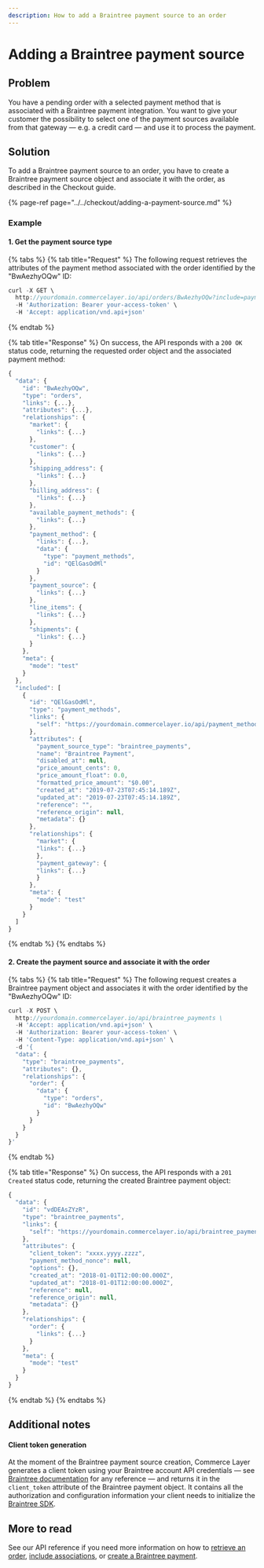 ```yaml
---
description: How to add a Braintree payment source to an order
---
```


# Adding a Braintree payment source

## Problem

You have a pending order with a selected payment method that is associated with a Braintree payment integration. You want to give your customer the possibility to select one of the payment sources available from that gateway — e.g. a credit card — and use it to process the payment.

## Solution

To add a Braintree payment source to an order, you have to create a Braintree payment source object and associate it with the order, as described in the Checkout guide.

{% page-ref page="../../checkout/adding-a-payment-source.md" %}

### Example

#### 1. Get the payment source type

{% tabs %}
{% tab title="Request" %}
The following request retrieves the attributes of the payment method associated with the order identified by the "BwAezhyOQw" ID:

```javascript
curl -X GET \
  http://yourdomain.commercelayer.io/api/orders/BwAezhyOQw?include=payment_method \
  -H 'Authorization: Bearer your-access-token' \
  -H 'Accept: application/vnd.api+json'
```
{% endtab %}

{% tab title="Response" %}
On success, the API responds with a `200 OK` status code, returning the requested order object and the associated payment method:

```javascript
{
  "data": {
    "id": "BwAezhyOQw",
    "type": "orders",
    "links": {...},
    "attributes": {...},
    "relationships": {
      "market": {
        "links": {...}
      },
      "customer": {
        "links": {...}
      },
      "shipping_address": {
        "links": {...}
      },
      "billing_address": {
        "links": {...}
      },
      "available_payment_methods": {
        "links": {...}
      },
      "payment_method": {
        "links": {...},
        "data": {
          "type": "payment_methods",
          "id": "QElGasOdMl"
        }
      },
      "payment_source": {
        "links": {...}
      },
      "line_items": {
        "links": {...}
      },
      "shipments": {
        "links": {...} 
      }
    },
    "meta": {
      "mode": "test"
    }
  },
  "included": [
    {
      "id": "QElGasOdMl",
      "type": "payment_methods",
      "links": {
        "self": "https://yourdomain.commercelayer.io/api/payment_methods/QElGasOdMl"
      },
      "attributes": {
        "payment_source_type": "braintree_payments",
        "name": "Braintree Payment",
        "disabled_at": null,
        "price_amount_cents": 0,
        "price_amount_float": 0.0,
        "formatted_price_amount": "$0.00",
        "created_at": "2019-07-23T07:45:14.189Z",
        "updated_at": "2019-07-23T07:45:14.189Z",
        "reference": "",
        "reference_origin": null,
        "metadata": {}
      },
      "relationships": {
        "market": {
        "links": {...}
        },
        "payment_gateway": {
        "links": {...}
        }
      },
      "meta": {
        "mode": "test"
      }
    }
  ]
}
```
{% endtab %}
{% endtabs %}

#### 2. Create the payment source and associate it with the order

{% tabs %}
{% tab title="Request" %}
The following request creates a Braintree payment object and associates it with the order identified by the "BwAezhyOQw" ID:

```javascript
curl -X POST \
  http://yourdomain.commercelayer.io/api/braintree_payments \
  -H 'Accept: application/vnd.api+json' \
  -H 'Authorization: Bearer your-access-token' \
  -H 'Content-Type: application/vnd.api+json' \
  -d '{
  "data": {
    "type": "braintree_payments",
    "attributes": {},
    "relationships": {
      "order": {
        "data": {
          "type": "orders",
          "id": "BwAezhyOQw"
        }
      }
    }
  }
}'
```
{% endtab %}

{% tab title="Response" %}
On success, the API responds with a `201 Created` status code, returning the created Braintree payment object:

```javascript
{
  "data": {
    "id": "vdDEAsZYzR",
    "type": "braintree_payments",
    "links": {
      "self": "https://yourdomain.commercelayer.io/api/braintree_payments/vdDEAsZYzR"
    },
    "attributes": {
      "client_token": "xxxx.yyyy.zzzz",
      "payment_method_nonce": null,
      "options": {},
      "created_at": "2018-01-01T12:00:00.000Z",
      "updated_at": "2018-01-01T12:00:00.000Z",
      "reference": null,
      "reference_origin": null,
      "metadata": {}
    },
    "relationships": {
      "order": {
        "links": {...}
      }
    },
    "meta": {
      "mode": "test"
    }
  }
}
```
{% endtab %}
{% endtabs %}

## Additional notes

#### Client token generation

At the moment of the Braintree payment source creation, Commerce Layer generates a client token using your Braintree account API credentials — see [Braintree documentation](https://developers.braintreepayments.com/guides/authorization/client-token) for any reference — and returns it in the `client_token` attribute of the Braintree payment object. It contains all the authorization and configuration information your client needs to initialize the [Braintree SDK](https://developers.braintreepayments.com/guides/client-sdk/setup/javascript/v3). 

## More to read

See our API reference if you need more information on how to [retrieve an order](https://docs.commercelayer.io/api/resources/orders/retrieve_order), [include associations](https://docs.commercelayer.io/api/including-associations), or [create a Braintree payment](https://docs.commercelayer.io/api/resources/braintree_payments/create_braintree_payment).


